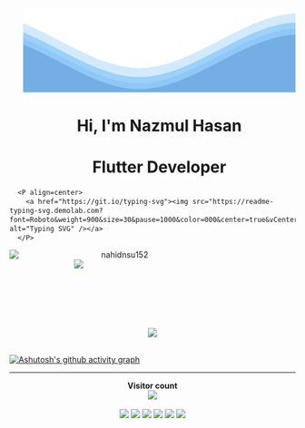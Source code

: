 <!DOCTYPE html>
<html lang="en">
<head>
    <meta charset="UTF-8">
    <meta http-equiv="X-UA-Compatible" content="IE=edge">
    <meta name="viewport" content="width=device-width, initial-scale=1.0">
</head>
<body>
        <p align="center">
        <ul>   
            <img src="https://raw.githubusercontent.com/fredgrott/FredGrott/gh-pages/waves.svg" width="100%" height="150">
          <h1 align="center">Hi, I'm Nazmul Hasan </h1>
          <h1 align="center">Flutter Developer</h1>
        </ul>
      </p>	

      <P align=center>
        <a href="https://git.io/typing-svg"><img src="https://readme-typing-svg.demolab.com?font=Roboto&weight=900&size=30&pause=1000&color=000&center=true&vCenter=true&multiline=true&width=435&height=150&lines=Hi%2C+I'm+Nazmul+Hasan;Flutter+Developer" alt="Typing SVG" /></a>
      </P>
      
<p align=center>
  <div align=center>
    <a href="https://github.com/nahidnsu152/github-readme-streak-stats" title="Go to Source">
      <img align="left" width=390 src="https://github-readme-streak-stats.herokuapp.com/?user=nahidnsu152&theme=react&border=61dafb&hide_border=true" alt="nahidnsu152" />
    </a>
    <a href="https://github.com/nahidnsu152/github-readme-stats" title="Go to Source">
      <img align="right" width=390 src="https://github-readme-stats.vercel.app/api?username=nahidnsu152&show_icons=true&theme=react&border_color=61dafb&hide_border=true&count_private=true&include_all_commits=true" />
    </a>
  </div>
  <br><br><br><br><br><br><br><br>
  <div align=center>
    <a href="https://github.com/nahidnsu152/github-readme-stats">
      <img width=325 align="center" src="https://github-readme-stats.vercel.app/api/top-langs/?username=nahidnsu152&hide=c%23,powershell,Mathematica,Ruby,Objective-C,Objective-C%2b%2b,Cuda&title_color=61dafb&text_color=ffffff&icon_color=61dafb&bg_color=20232a&langs_count=8&layout=compact&border_color=61dafb&hide_border=true&count_private=true&include_all_commits=true" />
    </a>
  </div>
  <br>
</p>

[![Ashutosh's github activity graph](https://github-readme-activity-graph.cyclic.app/graph?username=nahidnsu152&theme=react-dark&bg_color=20232a&hide_border=true)](https://github.com/nahidnsu152/github-readme-activity-graph)


<hr>

</p>
  <p align="center"> 
  <b>Visitor count</b><br>
  <img src="https://profile-counter.glitch.me/nahidnsu152/count.svg" />
</p>

<p align="center">
<a href="https://nahid.kodkofe.com"><img src="https://img.shields.io/badge/-nahid.kodkofe.com-3423A6?style=flat&logo=Google-Chrome&logoColor=white"/></a>
<a href="https://www.linkedin.com/in/nahid-nsu152"><img src="https://img.shields.io/badge/-Nazmul%20Hasan%20-0077B5?style=flat&logo=Linkedin&logoColor=white"/></a>
<a href="mailto:nahid.nsu152@gmail.com"><img src="https://img.shields.io/badge/-Gmail-D14836?style=flat&logo=Gmail&logoColor=white"/></a>
<a href="https://instagram.com/nazmul___hasan_nahid"><img src="https://img.shields.io/badge/-Instagram-E4405F?style=flat&logo=Instagram&logoColor=white"/></a>
<a href="https://www.facebook.com/nahid-nsu152"><img src="https://img.shields.io/badge/-Facebook-1877F2?style=flat&logo=Facebook&logoColor=white"/></a>
<a href="https://stackoverflow.com/users/14656752/nazmul-hasan"><img src="https://img.shields.io/badge/Stack_Overflow-FE7A16?style=flat&&logo=stack-overflow&logoColor=white"/></a>
</p>

</body>
</html>

